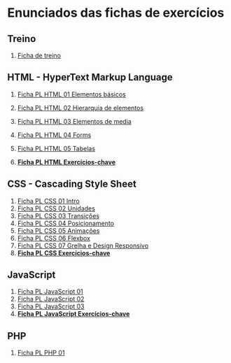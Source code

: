 # Enunciados das fichas de exercícios

## Treino
1. [Ficha de treino](/Ficha-PL-0-Treino/enunciado.md)


## HTML - HyperText Markup Language
1. [Ficha PL HTML 01 Elementos básicos](/Ficha-PL-1HTML-01-Elementos-basicos/enunciado.md)
1. [Ficha PL HTML 02 Hierarquia de elementos](/Ficha-PL-1HTML-02-Hierarquia-de-elementos/enunciado.md)
1. [Ficha PL HTML 03 Elementos de media](/Ficha-PL-1HTML-03-Elementos-de-media/enunciado.md)
1. [Ficha PL HTML 04 Forms](/Ficha-PL-1HTML-04-Forms/enunciado.md)
1. [Ficha PL HTML 05 Tabelas](/Ficha-PL-1HTML-05-Tabelas/enunciado.md)
  
1. **[Ficha PL HTML Exercícios-chave](/Ficha-PL-1HTML-Exercicios-Chave/enunciado.md)**

## CSS - Cascading Style Sheet
1. [Ficha PL CSS 01 Intro](/Ficha-PL-2CSS-01-CSS-Intro/enunciado.md)
1. [Ficha PL CSS 02 Unidades](/Ficha-PL-2CSS-02-Unidades/enunciado.md)
1. [Ficha PL CSS 03 Transições](/Ficha-PL-2CSS-03-Transicoes/enunciado.md)
1. [Ficha PL CSS 04 Posicionamento](/Ficha-PL-2CSS-04-Posicionamento/enunciado.md)
1. [Ficha PL CSS 05 Animações](/Ficha-PL-2CSS-05-Animacoes/enunciado.md)
1. [Ficha PL CSS 06 Flexbox](/Ficha-PL-2CSS-06-Flexbox/enunciado.md)
1. [Ficha PL CSS 07 Grelha e Design Responsivo](/Ficha-PL-2CSS-07-Grid-and-Responsive-Web-Design/enunciado.md)
1. **[Ficha PL CSS Exercícios-chave](/Ficha-PL-2CSS-Exercicios-Chave/enunciado.md)**


## JavaScript
1. [Ficha PL JavaScript 01](/Ficha-PL-3JavaScript-01/enunciado.md)
1. [Ficha PL JavaScript 02](/Ficha-PL-3JavaScript-02/enunciado.md)
1. [Ficha PL JavaScript 03](/Ficha-PL-3JavaScript-03/enunciado.md)
1. **[Ficha PL JavaScript Exercícios-chave](/Ficha-PL-3JavaScript-Exercicios-Chave/enunciado.md)**


## PHP
1. [Ficha PL PHP 01](/Ficha-PL-4PHP-01/enunciado.md)
